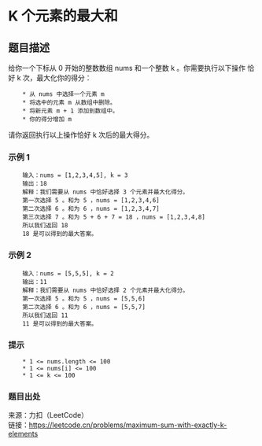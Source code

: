 # K 个元素的最大和

## 题目描述

给你一个下标从 0 开始的整数数组 nums 和一个整数 k 。你需要执行以下操作 恰好 k 次，最大化你的得分：

```text
    * 从 nums 中选择一个元素 m
    * 将选中的元素 m 从数组中删除。
    * 将新元素 m + 1 添加到数组中。
    * 你的得分增加 m
```

请你返回执行以上操作恰好 k 次后的最大得分。

### 示例 1

```text
    输入：nums = [1,2,3,4,5], k = 3
    输出：18
    解释：我们需要从 nums 中恰好选择 3 个元素并最大化得分。
    第一次选择 5 。和为 5 ，nums = [1,2,3,4,6]
    第二次选择 6 。和为 6 ，nums = [1,2,3,4,7]
    第三次选择 7 。和为 5 + 6 + 7 = 18 ，nums = [1,2,3,4,8]
    所以我们返回 18
    18 是可以得到的最大答案。
```

### 示例 2

```text
    输入：nums = [5,5,5], k = 2
    输出：11
    解释：我们需要从 nums 中恰好选择 2 个元素并最大化得分。
    第一次选择 5 。和为 5 ，nums = [5,5,6]
    第二次选择 6 。和为 6 ，nums = [5,5,7]
    所以我们返回 11
    11 是可以得到的最大答案。
```

### 提示

```text
    * 1 <= nums.length <= 100
    * 1 <= nums[i] <= 100
    * 1 <= k <= 100
```

### 题目出处

来源：力扣（LeetCode）  
链接：<https://leetcode.cn/problems/maximum-sum-with-exactly-k-elements>
